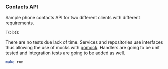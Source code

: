 ### Contacts API


Sample phone contacts API for two different clients with different requirements.

TODO:

There are no tests due lack of time.
Services and repositories use interfaces thus allowing the use of mocks with [gomock](https://github.com/golang/mock).
Handlers are going to be unit tested and integration tests are going to be added as well.


```sh
make run
```
